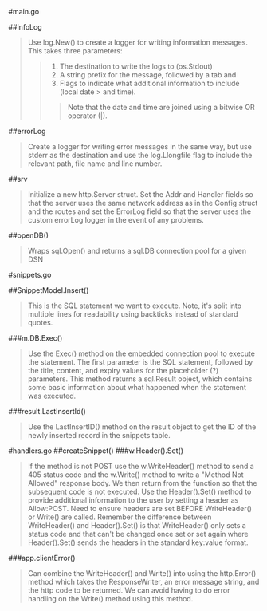 #main.go

##infoLog
> Use log.New() to create a logger for writing information messages. This takes 
> three parameters:
>> 1. The destination to write the logs to (os.Stdout) 
>> 2. A string prefix for the message, followed by a tab and 
>> 3. Flags to indicate what additional information to include (local date 
      > and time).
>>> Note that the date and time are joined using a bitwise OR operator (|).

##errorLog
> Create a logger for writing error messages in the same way, but use stderr 
> as the destination and use the log.Llongfile flag to include the relevant 
> path, file name and line number.

##srv
> Initialize a new http.Server struct. Set the Addr and Handler fields so that 
the server uses the same network address as in the Config struct and the routes 
> and set the ErrorLog field so that the server uses the custom errorLog logger 
> in the event of any problems.

##openDB()
> Wraps sql.Open() and returns a sql.DB connection pool for a given DSN


#snippets.go

##SnippetModel.Insert()
> This is the SQL statement we want to execute. Note, it's split into multiple 
> lines for readability using backticks instead of standard quotes.

###m.DB.Exec()
> Use the Exec() method on the embedded connection pool to execute the
> statement. The first parameter is the SQL statement, followed by the
> title, content, and expiry values for the placeholder (?) parameters. This
> method returns a sql.Result object, which contains some basic information
> about what happened when the statement was executed.

###result.LastInsertId()
> Use the LastInsertID() method on the result object to get the ID of
> the newly inserted record in the snippets table.


#handlers.go
##createSnippet()
###w.Header().Set()
> If the method is not POST use the w.WriteHeader() method to send a 405 
> status code and the w.Write() method to write a "Method Not Allowed" 
> response body. We then return from the function so that the subsequent code 
> is not executed. Use the Header().Set() method to provide additional 
> information to the user by setting a header as Allow:POST. Need to ensure 
> headers are set BEFORE WriteHeader() or Write() are called. Remember 
> the difference between WriteHeader() and Header().Set() is that WriteHeader() 
> only sets a status code and that can't be changed once set or set again where 
> Header().Set() sends the headers in the standard key:value format.

###app.clientError()
> Can combine the WriteHeader() and Write() into using the http.Error() method 
> which takes the ResponseWriter, an error message string, and the http code 
> to be returned. We can avoid having to do error handling on the Write() 
> method using this method.
